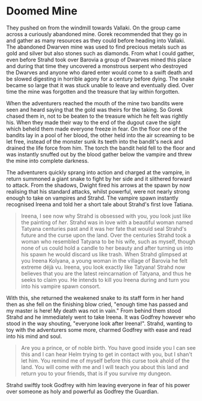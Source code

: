 # Doomed Mine

They pushed on from the windmill towards Vallaki. On the group came across a curiously abandoned mine. Gorek recommended that they go in and gather as many resources as they could before heading into Vallaki. The abandoned Dwarven mine was used to find precious metals such as gold and silver but also stones such as diamonds. From what I could gather, even before Strahd took over Barovia a group of Dwarves mined this place and during that time they uncovered a monstrous serpent who destroyed the Dwarves and anyone who dared enter would come to a swift death and be slowed digesting in horrible agony for a century before dying. The snake became so large that it was stuck unable to leave and eventually died. Over time the mine was forgotten and the treasure that lay within forgotten.

When the adventurers reached the mouth of the mine two bandits were seen and heard saying that the gold was theirs for the taking. So Gorek chased them in, not to be beaten to the treasure which he felt was rightly his. When they made their way to the end of the dugout cave the sight which beheld them made everyone freeze in fear. On the floor one of the bandits lay in a pool of her blood, the other held into the air screaming to be let free, instead of the monster sunk its teeth into the bandit's neck and drained the life force from him. The torch the bandit held fell to the floor and was instantly snuffed out by the blood gather below the vampire and threw the mine into complete darkness.

The adventurers quickly sprang into action and charged at the vampire, in return summoned a giant snake to fight by her side and it slithered forward to attack. From the shadows, Dwight fired his arrows at the spawn by now realising that his standard attacks, whilst powerful, were not nearly strong enough to take on vampires and Strahd. The vampire spawn instantly recognised Ireena and told her a short tale about Strahd's first love Tatiana.

> Ireena, I see now why Strahd is obsessed with you, you look just like the painting of *her*. Strahd was in love with a beautiful woman named Tatyana centuries past and it was her fate that would seal Strahd's future and the curse upon the land. Over the centuries Strahd took a woman who resembled Tatyana to be his wife, such as myself, though none of us could hold a candle to her beauty and after turning us into his spawn he would discard us like trash. When Strahd glimpsed at you Ireena Kolyana, a young woman in the village of Barovia he felt extreme déjà vu. Ireena, you look exactly like Tatyana! Strahd now believes that you are the latest reincarnation of Tatyana, and thus he seeks to claim you. He intends to kill you Ireena during and turn you into his vampire spawn consort.

With this, she returned the weakened snake to its staff form in her hand then as she fell on the finishing blow cried, "enough time has passed and my master is here! My death was not in vain." From behind them stood Strahd and he immediately went to take Ireena. It was Godfrey however who stood in the way shouting, "everyone look after Ireena!". Strahd, wanting to toy with the adventurers some more, charmed Godfrey with ease and read into his mind and soul.

> Are you a prince, or of noble birth. You have good inside you I can see this and I can hear Helm trying to get in contact with you, but I shan't let him. You remind me of myself before this curse took ahold of the land. You will come with me and I will teach you about this land and return you to your friends, that is if you survive my dungeon.

Strahd swiftly took Godfrey with him leaving everyone in fear of his power over someone as holy and powerful as Godfrey the Guardian.